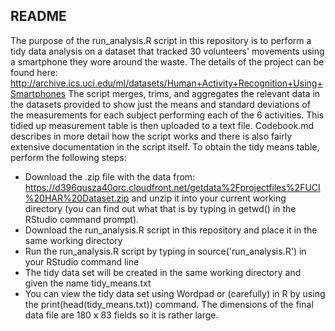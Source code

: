 ## README
The purpose of the run_analysis.R script in this repository is to perform a tidy data analysis on a dataset that tracked 30 volunteers' movements using a smartphone they wore around the waste. The details of the project can be found here: http://archive.ics.uci.edu/ml/datasets/Human+Activity+Recognition+Using+Smartphones
The script merges, trims, and aggregates the relevant data in the datasets provided to show just the means and standard deviations of the measurements for each subject performing each of the 6 activities. This tidied up measurement table is then uploaded to a text file. Codebook.md describes in more detail how the script works and there is also fairly extensive documentation in the script itself.
To obtain the tidy means table, perform the following steps:
* Download the .zip file with the data from: https://d396qusza40orc.cloudfront.net/getdata%2Fprojectfiles%2FUCI%20HAR%20Dataset.zip and unzip it into your current working directory (you can find out what that is by typing in getwd() in the RStudio command prompt).
* Download the run_analysis.R script in this repository and place it in the same working directory
* Run the run_analysis.R script by typing in source('run_analysis.R') in your RStudio command line
* The tidy data set will be created in the same working directory and given the name tidy_means.txt
* You can view the tidy data set using Wordpad or (carefully) in R by using the print(head(tidy_means.txt)) command. The dimensions of the final data file are 180 x 83 fields so it is rather large.